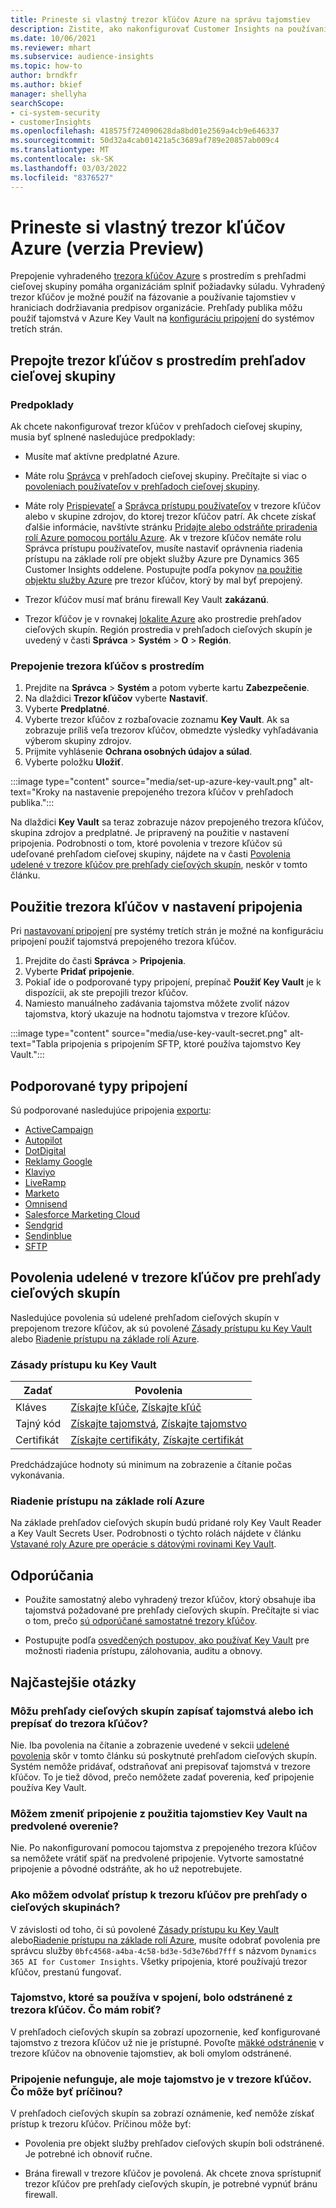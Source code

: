 ```yaml
---
title: Prineste si vlastný trezor kľúčov Azure na správu tajomstiev
description: Zistite, ako nakonfigurovať Customer Insights na používanie vlastného trezora kľúčov Azure.
ms.date: 10/06/2021
ms.reviewer: mhart
ms.subservice: audience-insights
ms.topic: how-to
author: brndkfr
ms.author: bkief
manager: shellyha
searchScope:
- ci-system-security
- customerInsights
ms.openlocfilehash: 418575f724090628da8bd01e2569a4cb9e646337
ms.sourcegitcommit: 50d32a4cab01421a5c3689af789e20857ab009c4
ms.translationtype: MT
ms.contentlocale: sk-SK
ms.lasthandoff: 03/03/2022
ms.locfileid: "8376527"
---
```

# <a name="bring-your-own-azure-key-vault-preview"></a>Prineste si vlastný trezor kľúčov Azure (verzia Preview)

Prepojenie vyhradeného [trezora kľúčov Azure](/azure/key-vault/general/basic-concepts) s prostredím s prehľadmi cieľovej skupiny pomáha organizáciám splniť požiadavky súladu.
Vyhradený trezor kľúčov je možné použiť na fázovanie a používanie tajomstiev v hraniciach dodržiavania predpisov organizácie. Prehľady publika môžu použiť tajomstvá v Azure Key Vault na [konfiguráciu pripojení](connections.md) do systémov tretích strán.

## <a name="link-the-key-vault-to-the-audience-insights-environment"></a>Prepojte trezor kľúčov s prostredím prehľadov cieľovej skupiny

### <a name="prerequisites"></a>Predpoklady

Ak chcete nakonfigurovať trezor kľúčov v prehľadoch cieľovej skupiny, musia byť splnené nasledujúce predpoklady:

- Musíte mať aktívne predplatné Azure.

- Máte rolu [Správca](permissions.md#admin) v prehľadoch cieľovej skupiny. Prečítajte si viac o [povoleniach používateľov v prehľadoch cieľovej skupiny](permissions.md#assign-roles-and-permissions).

- Máte roly [Prispievateľ](/azure/role-based-access-control/built-in-roles#contributor) a [Správca prístupu používateľov](/azure/role-based-access-control/built-in-roles#user-access-administrator) v trezore kľúčov alebo v skupine zdrojov, do ktorej trezor kľúčov patrí. Ak chcete získať ďalšie informácie, navštívte stránku [Pridajte alebo odstráňte priradenia rolí Azure pomocou portálu Azure](/azure/role-based-access-control/role-assignments-portal). Ak v trezore kľúčov nemáte rolu Správca prístupu používateľov, musíte nastaviť oprávnenia riadenia prístupu na základe rolí pre objekt služby Azure pre Dynamics 365 Customer Insights oddelene. Postupujte podľa pokynov [na použitie objektu služby Azure](connect-service-principal.md) pre trezor kľúčov, ktorý by mal byť prepojený.

- Trezor kľúčov musí mať bránu firewall Key Vault **zakázanú**.

- Trezor kľúčov je v rovnakej [lokalite Azure](https://azure.microsoft.com/global-infrastructure/geographies/#overview) ako prostredie prehľadov cieľových skupín. Región prostredia v prehľadoch cieľových skupín je uvedený v časti **Správca** > **Systém** > **O** > **Región**.

### <a name="link-a-key-vault-to-the-environment"></a>Prepojenie trezora kľúčov s prostredím

1. Prejdite na **Správca** > **Systém** a potom vyberte kartu **Zabezpečenie**.
1. Na dlaždici **Trezor kľúčov** vyberte **Nastaviť**.
1. Vyberte **Predplatné**.
1. Vyberte trezor kľúčov z rozbaľovacie zoznamu **Key Vault**. Ak sa zobrazuje príliš veľa trezorov kľúčov, obmedzte výsledky vyhľadávania výberom skupiny zdrojov.
1. Prijmite vyhlásenie **Ochrana osobných údajov a súlad**.
1. Vyberte položku **Uložiť**.

:::image type="content" source="media/set-up-azure-key-vault.png" alt-text="Kroky na nastavenie prepojeného trezora kľúčov v prehľadoch publika.":::

Na dlaždici **Key Vault** sa teraz zobrazuje názov prepojeného trezora kľúčov, skupina zdrojov a predplatné. Je pripravený na použitie v nastavení pripojenia.
Podrobnosti o tom, ktoré povolenia v trezore kľúčov sú udeľované prehľadom cieľovej skupiny, nájdete na v časti [Povolenia udelené v trezore kľúčov pre prehľady cieľových skupín](#permissions-granted-on-the-key-vault-to-audience-insights), neskôr v tomto článku.

## <a name="use-the-key-vault-in-the-connection-setup"></a>Použitie trezora kľúčov v nastavení pripojenia

Pri [nastavovaní pripojení](connections.md) pre systémy tretích strán je možné na konfiguráciu pripojení použiť tajomstvá prepojeného trezora kľúčov.

1. Prejdite do časti **Správca** > **Pripojenia**.
1. Vyberte **Pridať pripojenie**.
1. Pokiaľ ide o podporované typy pripojení, prepínač **Použiť Key Vault** je k dispozícii, ak ste prepojili trezor kľúčov.
1. Namiesto manuálneho zadávania tajomstva môžete zvoliť názov tajomstva, ktorý ukazuje na hodnotu tajomstva v trezore kľúčov.

:::image type="content" source="media/use-key-vault-secret.png" alt-text="Tabla pripojenia s pripojením SFTP, ktoré používa tajomstvo Key Vault.":::

## <a name="supported-connection-types"></a>Podporované typy pripojení

Sú podporované nasledujúce pripojenia [exportu](export-destinations.md):

* [ActiveCampaign](export-active-campaign.md)
* [Autopilot](export-autopilot.md)
* [DotDigital](export-dotdigital.md)
* [Reklamy Google](export-google-ads.md)
* [Klaviyo](export-klaviyo.md)
* [LiveRamp](export-liveramp.md)
* [Marketo](export-marketo.md)
* [Omnisend](export-omnisend.md)
* [Salesforce Marketing Cloud](export-salesforce.md)
* [Sendgrid](export-sendgrid.md)
* [Sendinblue](export-sendinblue.md)
* [SFTP](export-sftp.md)

## <a name="permissions-granted-on-the-key-vault-to-audience-insights"></a>Povolenia udelené v trezore kľúčov pre prehľady cieľových skupín

Nasledujúce povolenia sú udelené prehľadom cieľových skupín v prepojenom trezore kľúčov, ak sú povolené [Zásady prístupu ku Key Vault](/azure/key-vault/general/assign-access-policy?tabs=azure-portal) alebo [Riadenie prístupu na základe rolí Azure](/azure/key-vault/general/rbac-guide?tabs=azure-cli).

### <a name="key-vault-access-policy"></a>Zásady prístupu ku Key Vault

| Zadať        | Povolenia          |
| ----------- | -------------------- |
| Kláves         | [Získajte kľúče](/rest/api/keyvault/get-keys), [Získajte kľúč](/rest/api/keyvault/get-key)                                 |
| Tajný kód      | [Získajte tajomstvá](/rest/api/keyvault/get-secrets), [Získajte tajomstvo](/rest/api/keyvault/get-secret)                     |
| Certifikát | [Získajte certifikáty](/rest/api/keyvault/get-certificates), [Získajte certifikát](/rest/api/keyvault/get-certificate) |

Predchádzajúce hodnoty sú minimum na zobrazenie a čítanie počas vykonávania.

### <a name="azure-role-based-access-control"></a>Riadenie prístupu na základe rolí Azure

Na základe prehľadov cieľových skupín budú pridané roly Key Vault Reader a Key Vault Secrets User. Podrobnosti o týchto rolách nájdete v článku [Vstavané roly Azure pre operácie s dátovými rovinami Key Vault](/azure/key-vault/general/rbac-guide?tabs=azure-cli).

## <a name="recommendations"></a>Odporúčania

- Použite samostatný alebo vyhradený trezor kľúčov, ktorý obsahuje iba tajomstvá požadované pre prehľady cieľových skupín. Prečítajte si viac o tom, prečo [sú odporúčané samostatné trezory kľúčov](/azure/key-vault/general/best-practices#why-we-recommend-separate-key-vaults).

- Postupujte podľa [osvedčených postupov, ako používať Key Vault](/azure/key-vault/general/best-practices#turn-on-logging) pre možnosti riadenia prístupu, zálohovania, auditu a obnovy.

## <a name="frequently-asked-questions"></a>Najčastejšie otázky

### <a name="can-audience-insights-write-secrets-or-overwrite-secrets-into-the-key-vault"></a>Môžu prehľady cieľových skupín zapísať tajomstvá alebo ich prepísať do trezora kľúčov?

Nie. Iba povolenia na čítanie a zobrazenie uvedené v sekcii [udelené povolenia](#permissions-granted-on-the-key-vault-to-audience-insights) skôr v tomto článku sú poskytnuté prehľadom cieľových skupín. Systém nemôže pridávať, odstraňovať ani prepisovať tajomstvá v trezore kľúčov. To je tiež dôvod, prečo nemôžete zadať poverenia, keď pripojenie používa Key Vault.

### <a name="can-i-change-a-connection-from-using-key-vault-secrets-to-default-authentication"></a>Môžem zmeniť pripojenie z použitia tajomstiev Key Vault na predvolené overenie?

Nie. Po nakonfigurovaní pomocou tajomstva z prepojeného trezora kľúčov sa nemôžete vrátiť späť na predvolené pripojenie. Vytvorte samostatné pripojenie a pôvodné odstráňte, ak ho už nepotrebujete.

### <a name="how-can-i-revoke-access-to-a-key-vault-for-audience-insights"></a>Ako môžem odvolať prístup k trezoru kľúčov pre prehľady o cieľových skupinách?

V závislosti od toho, či sú povolené [Zásady prístupu ku Key Vault](/azure/key-vault/general/assign-access-policy?tabs=azure-portal) alebo[Riadenie prístupu na základe rolí Azure](/azure/key-vault/general/rbac-guide?tabs=azure-cli), musíte odobrať povolenia pre správcu služby `0bfc4568-a4ba-4c58-bd3e-5d3e76bd7fff` s názvom `Dynamics 365 AI for Customer Insights`. Všetky pripojenia, ktoré používajú trezor kľúčov, prestanú fungovať.

### <a name="a-secret-thats-used-in-a-connection-got-removed-from-the-key-vault-what-can-i-do"></a>Tajomstvo, ktoré sa používa v spojení, bolo odstránené z trezora kľúčov. Čo mám robiť?

V prehľadoch cieľových skupín sa zobrazí upozornenie, keď konfigurované tajomstvo z trezora kľúčov už nie je prístupné. Povoľte [mäkké odstránenie](/azure/key-vault/general/soft-delete-overview) v trezore kľúčov na obnovenie tajomstiev, ak boli omylom odstránené.

### <a name="a-connection-doesnt-work-but-my-secret-is-in-the-key-vault-what-might-be-the-cause"></a>Pripojenie nefunguje, ale moje tajomstvo je v trezore kľúčov. Čo môže byť príčinou?

V prehľadoch cieľových skupín sa zobrazí oznámenie, keď nemôže získať prístup k trezoru kľúčov. Príčinou môže byť:

- Povolenia pre objekt služby prehľadov cieľových skupín boli odstránené. Je potrebné ich obnoviť ručne.

- Brána firewall v trezore kľúčov je povolená. Ak chcete znova sprístupniť trezor kľúčov pre prehľady cieľových skupín, je potrebné vypnúť bránu firewall.
